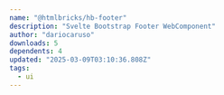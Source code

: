 ```yaml
---
name: "@htmlbricks/hb-footer"
description: "Svelte Bootstrap Footer WebComponent"
author: "dariocaruso"
downloads: 5
dependents: 4
updated: "2025-03-09T03:10:36.808Z"
tags: 
  - ui
---
```

